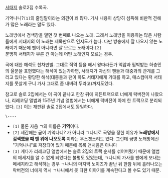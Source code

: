 [서태지](%EC%84%9C%ED%83%9C%EC%A7%80.md) 솔로2집 수록곡.

기억나니?`[1]`의 줄임말이라는 의견이 꽤 많다. 가사 내용이 상당히 섬뜩해 비판적 견해가 많은 노래라는 말도 있다.

노래방에서 검색창을 열면 첫 번째로 나오는 노래. 그래서 노래방을 이용하는 많은 사람들에게 서태지의 이 노래는 제목만으로 인지도가 높다.
다만 방송에서 잘 나오지 않는 노래이기 때문에 팬이 아니라면 잘 모르는 노래이다.`[2]`  
분명히 서태지가 부른 건 아는데 어떤 노래인지 모르는 경우.

곡에 대한 해석도 천차만별. 그대로 직역 등을 해서 왕따라든가 억압과 핍박받는 하층민의 울분을 표현했다는 해석이 있는가하면, 서태지가 자신의
팬들과 대중과의 관계를 그리고 있다는 황당한 해석(대중들과 팬이 하도 서태지에게 기대를 하고, 매스컴마저 서태지를 못살게 구니 가사 그대로
좀 내버려 두라고)까지도있다.

참고로 솔로 2집에서는 이 곡이 끝나고 한참 뒤에 히든트랙으로 너에게 락버전이 나왔으나, 리레코딩 앨범과 15주년 기념 앨범에서는 너에게
락버전이 아예 한 트랙으로 분리되었다. `[3]` 이는 재판된 솔로 2집에서도 동일하다.

`\----`

  * `[1]` 물론 자음 ㄱ의 이름은 **기역**이다. 
  * `[2]` 세간에는 굳이 기억나니? 가 아니라 ㄱ나니로 곡명을 정한 이유가 **노래방에서 검색했을 때 맨 위에 나오도록** 이라는 우스갯소리도 있다. 그런데 금영 노래방에선 "기억나니"로 저장되어 있기 때문에 목록 맨처음은 아니다
  * `[3]` 게다가 리레코딩 앨범에서는 솔로 2집의 트랙 순서를 섞어버렸기 때문에 앨범의 메세지를 알 수 없게 되었다는 불평도 있었는데, ㄱ나니의 가사를 팬에게 보내는 메세지라고 해석하는 경우 ㄱ나니의 마지막 노이즈가 끝난 뒤 한참 뒤에 흘러나오는 락버전의 너에게 역시 ㄱ나니에서 못 다한 이야기를 계속한다고 볼 수도 있기 때문.

